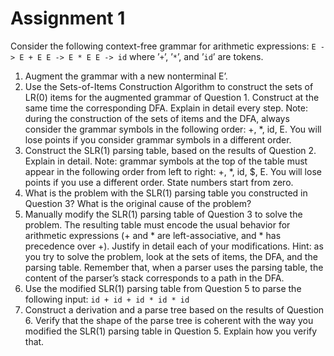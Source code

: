 # Assignment 1

Consider the following context-free grammar for arithmetic expressions:
    `E -> E + E E -> E * E E -> id`
where ’`+`’, ’`*`’, and ’`id`’ are tokens.

1. Augment the grammar with a new nonterminal E’.
2. Use the Sets-of-Items Construction Algorithm to construct the sets of LR(0) items for the augmented grammar of Question 1. Construct at the same time the corresponding DFA. Explain in detail every step.
Note: during the construction of the sets of items and the DFA, always consider the grammar symbols in the following order: +, *, id, E. You will lose points if you consider grammar symbols in a different order.
3. Construct the SLR(1) parsing table, based on the results of Question 2. Explain in detail.
Note: grammar symbols at the top of the table must appear in the following order from left to right: +, *, id, $, E. You will lose points if you use a different order. State numbers start from zero.
4. What is the problem with the SLR(1) parsing table you constructed in Question 3? What is the original cause of the problem?
5. Manually modify the SLR(1) parsing table of Question 3 to solve the problem. The resulting table must encode the usual behavior for arithmetic expressions (+ and \* are left-associative, and \* has precedence over +). Justify in detail each of your modifications.
Hint: as you try to solve the problem, look at the sets of items, the DFA, and the parsing table. Remember that, when a parser uses the parsing table, the content of the parser’s stack corresponds to a path in the DFA.
6. Use the modified SLR(1) parsing table from Question 5 to parse the following input:
    `id + id + id * id * id`
7. Construct a derivation and a parse tree based on the results of Question 6. Verify that the shape of the parse tree is coherent with the way you modified the SLR(1) parsing table in Question 5. Explain how you verify that.